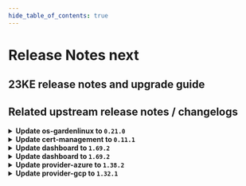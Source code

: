 ```yaml
---
hide_table_of_contents: true
---
```


# Release Notes next

## 23KE release notes and upgrade guide

## Related upstream release notes / changelogs


<details>
<summary><b>Update os-gardenlinux to <code>0.21.0</code></b></summary>

# [gardener/gardener-extension-os-gardenlinux]

## ⚠️ Breaking Changes

- `[OPERATOR]` `extension-os-gardenlinux` no longer supports Shoots with Кubernetes version < 1.22. by @shafeeqes [#113]
## 🏃 Others

- `[OPERATOR]` The Garden Linux OS extension now features support for vSMP MemoryOne and Garden Linux. It will now consider itself responsible for a new type `OperatingSystemConfig/memoryone-gardenlinux` and understands a `providerConfig` with which certain parameters of MemoryOne can be configured. by @MrBatschner [#116]
- `[OPERATOR]` The following dependency is updated:  
  - github.com/gardener/gardener: v1.70.2 -> v1.72.0 by @dependabot[bot] [#105]

</details>

<details>
<summary><b>Update cert-management to <code>0.11.1</code></b></summary>

# [gardener/cert-management]

## 🏃 Others

- `[OPERATOR]` Disable followCNAME by default again as it was activated implicitly by github.com/go-acme/lego version upgrade by @MartinWeindel [#140]
- `[OPERATOR]` Fix edge case of inconsistent certificate/secret: request certificate in this case. by @MartinWeindel [#138]

</details>

<details>
<summary><b>Update dashboard to <code>1.69.2</code></b></summary>

# [gardener/dashboard]

## 🐛 Bug Fixes

- `[USER]` Errors shown as notification alerts sometimes did not contain the failure reason by @grolu [#1539]
- `[USER]` Fixed error handling for manage workers and hibernation dialogs. The dialogs did not show all error messages and resetted to empty broken state on errors by @grolu [#1539]

</details>

<details>
<summary><b>Update dashboard to <code>1.69.2</code></b></summary>

# [gardener/dashboard]

## 🐛 Bug Fixes

- `[USER]` Errors shown as notification alerts sometimes did not contain the failure reason by @grolu [#1539]
- `[USER]` Fixed error handling for manage workers and hibernation dialogs. The dialogs did not show all error messages and resetted to empty broken state on errors by @grolu [#1539]

</details>

<details>
<summary><b>Update provider-azure to <code>1.38.2</code></b></summary>

# [gardener/gardener-extension-provider-azure]

## 🐛 Bug Fixes

- `[OPERATOR]` Update `k8s.io/client-go` from `v0.26.3` to `v0.26.4` to resolve panic on health-checking special shoots. by @MartinWeindel [#728]

</details>

<details>
<summary><b>Update provider-gcp to <code>1.32.1</code></b></summary>

# [gardener/gardener-extension-provider-gcp]

## 🏃 Others

- `[OPERATOR]` The following image is updated:  
  - registry.k8s.io/cloud-provider-gcp/gcp-compute-persistent-disk-csi-driver: v1.9.7 -> v1.9.9 by @ialidzhikov [#641]

</details>
